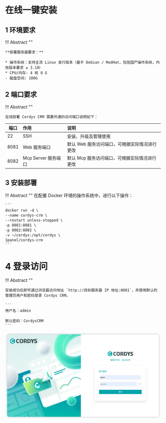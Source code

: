 # 在线一键安装

## 1 环境要求


!!! Abstract ""

    **部署服务器要求：**

    * 操作系统：支持主流 Linux 发行版本（基于 Debian / RedHat，包括国产操作系统，内核版本要求 ≥ 3.10）
    * CPU/内存: 4 核 8 G
    - 磁盘空间: 100G

## 2 端口要求

!!! Abstract ""

    在线部署 Cordys CRM 需要开通的访问端口说明如下：

| 端口   | 作用              | 说明                        |
|------|:----------------|:--------------------------|
| 22   | SSH             | 安装、升级及管理使用                |
| 8081 | Web 服务端口        | 默认 Web 服务访问端口，可根据实际情况进行更改 |
| 8082 | Mcp Server 服务端口 | 默认 Mcp 服务访问端口，可根据实际情况进行更改 |




## 3 安装部署

!!! Abstract ""
    在配置 Docker 环境的操作系统中，进行以下操作：

    ```
    docker run -d \
    --name cordys-crm \
    --restart unless-stopped \
    -p 8081:8081 \
    -p 8082:8082 \
    -v ~/cordys:/opt/cordys \
    1panel/cordys-crm
    ```

# 4 登录访问

!!! Abstract ""

    安装成功后即可通过浏览器访问地址 `http://目标服务器 IP 地址:8081`，并使用默认的管理员用户和密码登录 Cordys CRM。

    ```
    用户名：admin

    默认密码：CordysCRM
    ```
![访问 Cordys CRM](../img/installation/login.png)

